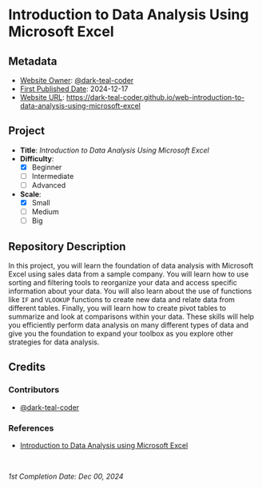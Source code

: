# Introduction to Data Analysis Using Microsoft Excel

## Metadata

- <ins>Website Owner</ins>: [@dark-teal-coder](github.com/dark-teal-coder)
- <ins>First Published Date</ins>: 2024-12-17
- <ins>Website URL</ins>: https://dark-teal-coder.github.io/web-introduction-to-data-analysis-using-microsoft-excel

## Project

- **Title**: *Introduction to Data Analysis Using Microsoft Excel*
- **Difficulty**:
  - [x] Beginner
  - [ ] Intermediate
  - [ ] Advanced
- **Scale**:
  - [x] Small
  - [ ] Medium
  - [ ] Big

## Repository Description

In this project, you will learn the foundation of data analysis with Microsoft Excel using sales data from a sample company. You will learn how to use sorting and filtering tools to reorganize your data and access specific information about your data. You will also learn about the use of functions like `IF` and `VLOOKUP` functions to create new data and relate data from different tables. Finally, you will learn how to create pivot tables to summarize and look at comparisons within your data. These skills will help you efficiently perform data analysis on many different types of data and give you the foundation to expand your toolbox as you explore other strategies for data analysis.

## Credits 

### Contributors 

- [@dark-teal-coder](github.com/dark-teal-coder)

### References 

- [Introduction to Data Analysis using Microsoft Excel](https://www.coursera.org/projects/introduction-data-analysis-microsoft-excel)

&nbsp;

*1st Completion Date: Dec 00, 2024*&emsp;
